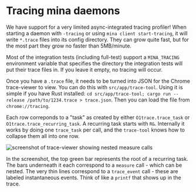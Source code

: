 # Tracing mina daemons

We have support for a very limited async-integrated tracing profiler!
When starting a daemon with `-tracing` or using `mina client start-tracing`,
it will write `*.trace` files into its config directory. They can grow
quite fast, but for the most part they grow no faster than 5MB/minute.

Most of the integration tests (including full-test) support a `MINA_TRACING`
environment variable that specifies the directory the integration tests
will put their trace files in. If you leave it empty, no tracing will
occur.

Once you have a `.trace` file, it needs to be turned into JSON for the
Chrome trace-viewer to view. You can do this with `src/app/trace-tool`.
Using it is simple if you have Rust installed: `cd src/app/trace-tool; cargo run --release /path/to/1234.trace > trace.json`.
Then you can load the file from `chrome://tracing`.

Each row correponds to a "task" as created by either `O1trace.trace_task` or
`O1trace.trace_recurring_task`. A recurring task starts with `R&`. Internally
it works by doing one `trace_task` per call, and the `trace-tool` knows how
to collapse them all into one row.

![screenshot of trace-viewer showing nested measure calls](https://github.com/MinaProtocol/mina-resources/blob/main/docs/res/tracing-example.png)

In the screenshot, the top green bar represents the root of a recurring task.
The bars underneath it each correspond to a `measure` call - which can be nested.
The very thin lines correspond to a `trace_event` call - these are labeled instantaneous
events. Think of like a `printf` that shows up in the trace.
